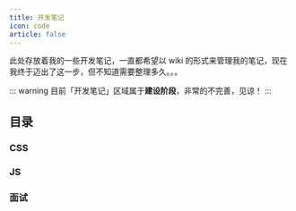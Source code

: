 ```yaml
---
title: 开发笔记
icon: code
article: false
---
```


此处存放着我的一些开发笔记，一直都希望以 wiki 的形式来管理我的笔记，现在我终于迈出了这一步，但不知道需要整理多久。。。

::: warning
目前「开发笔记」区域属于**建设阶段**，非常的不完善，见谅！
:::

<!-- more -->

## 目录

### CSS

### JS

### 面试


